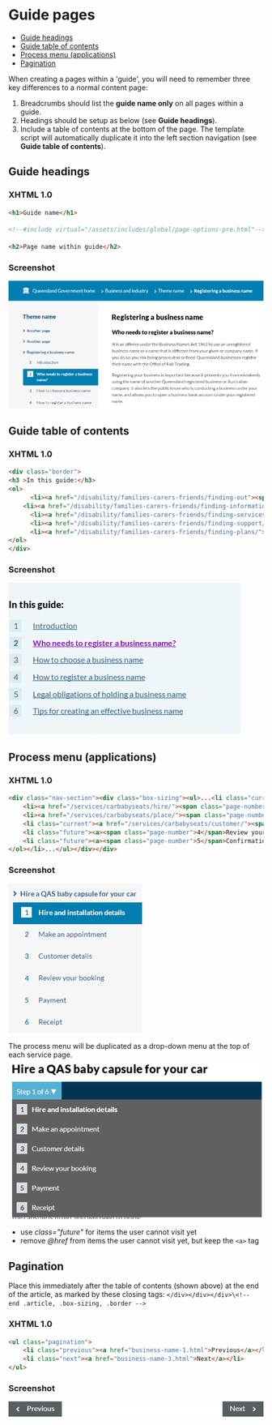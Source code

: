 # Guide pages

- [Guide headings](#guide-headings)
- [Guide table of contents](#guide-table-of-contents)
- [Process menu (applications)](#process-menu-applications)
- [Pagination](#pagination)

When creating a pages within a 'guide', you will need to remember three key differences to a normal content page:

 1. Breadcrumbs should list the **guide name only** on all pages within a guide.
 2. Headings should be setup as below (see **Guide headings**).
 3. Include a table of contents at the bottom of the page. The template script will automatically duplicate it into the left section navigation (see **Guide table of contents**).

## Guide headings
### XHTML 1.0
```html
<h1>Guide name</h1>
 
<!--#include virtual="/assets/includes/global/page-options-pre.html"-->
 
<h2>Page name within guide</h2>
```
### Screenshot
![Guide page](images/guide-page.png)

## Guide table of contents
### XHTML 1.0
```html
<div class="border">
<h3 >In this guide:</h3>
<ol>
      <li><a href="/disability/families-carers-friends/finding-out"><span class="page-number">1</span><span class="link-text">My child has a disability: what now?</span></a></li>
    <li><a href="/disability/families-carers-friends/finding-information"><span class="page-number">2</span><span class="link-text">Gathering information</span></a></li>
      <li><a href="/disability/families-carers-friends/finding-services/"><span class="page-number">3</span><span class="link-text">Accessing services</span></a></li>
      <li><a href="/disability/families-carers-friends/finding-support/"><span class="page-number">4</span><span class="link-text">Support for parents</span></a></li>
      <li><a href="/disability/families-carers-friends/finding-plans/"><span class="page-number">5</span><span>Ongoing support and planning</span></a></li>
</ol>
</div>
```
### Screenshot
![Table of contents](images/table-of-contents.png)

## Process menu (applications)
### XHTML 1.0
```html
<div class="nav-section"><div class="box-sizing"><ul>...<li class="current-page has-submenu"><a href="/services/carbabyseats/hire/">Hire a QAS baby capsule for your car</a><ol>
    <li><a href="/services/carbabyseats/hire/"><span class="page-number">1</span>Hire and installation details</a></li>
    <li><a href="/services/carbabyseats/place/"><span class="page-number">2</span>Make an appointment</a></li>
    <li class="current"><a href="/services/carbabyseats/customer/"><span class="page-number">3</span>Customer details</a></li>
    <li class="future"><a><span class="page-number">4</span>Review your booking</a></li>
    <li class="future"><a><span class="page-number">5</span>Confirmation</a></li>
</ol></li>...</ul></div></div>
```
### Screenshot
![Process menu](images/process-menu.png)

The process menu will be duplicated as a drop-down menu at the top of each service page. 
![Process menu content](images/process-menu-content.png)


- use *class="future"* for items the user cannot visit yet
- remove *@href* from items the user cannot visit yet, but keep the ```<a>``` tag


## Pagination

Place this immediately after the table of contents (shown above) at the end of the article, as marked by these closing tags: ```</div></div></div>\<!-- end .article, .box-sizing, .border -->```

### XHTML 1.0
```html
<ul class="pagination">
    <li class="previous"><a href="business-name-1.html">Previous</a></li>
    <li class="next"><a href="business-name-3.html">Next</a></li>
</ul>
```
### Screenshot
![Guide pagination](images/guide-pagination.png)





